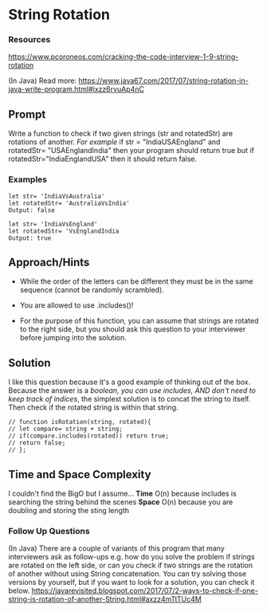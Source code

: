 # String Rotation

### Resources

https://www.pcoroneos.com/cracking-the-code-interview-1-9-string-rotation

(In Java)
Read more: https://www.java67.com/2017/07/string-rotation-in-java-write-program.html#ixzz6rvuAp4nC

## Prompt

Write a function to check if two given strings (str and rotatedStr) are rotations of another.
_For example_
if str = "IndiaUSAEngland" and rotatedStr= "USAEnglandIndia" then your program should return true but if rotatedStr="IndiaEnglandUSA" then it should return false.

### Examples

```
let str= 'IndiaVsAustralia'
let rotatedStr= 'AustraliaVsIndia'
Output: false
```

```
let str= 'IndiaVsEngland'
let rotatedStr= 'VsEnglandIndia
Output: true
```

## Approach/Hints

- While the order of the letters can be different they must be in the same sequence (cannot be randomly scrambled).

- You are allowed to use .includes()!

- For the purpose of this function, you can assume that strings are rotated to the right side, but you should ask this question to your interviewer before jumping into the solution.

## Solution

I like this question because it's a good example of thinking out of the box. Because the answer is a _boolean, you can use includes, AND don't need to keep track of indices_, the simplest solution is to concat the string to itself. Then check if the rotated string is within that string.

```
// function isRotation(string, rotated){
// let compare= string + string;
// if(compare.includes(rotated)) return true;
// return false;
// };
```

## Time and Space Complexity

I couldn't find the BigO but I assume...
**Time**
O(n) because includes is searching the string behind the scenes
**Space**
O(n) because you are doubling and storing the sting length

### Follow Up Questions

(In Java)
There are a couple of variants of this program that many interviewers ask as follow-ups e.g. how do you solve the problem if strings are rotated on the left side, or can you check if two strings are the rotation of another without using String concatenation. You can try solving those versions by yourself, but if you want to look for a solution, you can check it below.
https://javarevisited.blogspot.com/2017/07/2-ways-to-check-if-one-string-is-rotation-of-another-String.html#axzz4mTtTUc4M

